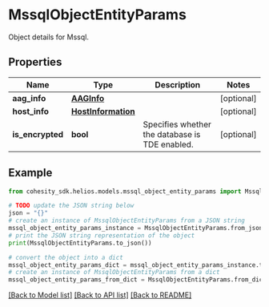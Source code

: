 # MssqlObjectEntityParams

Object details for Mssql.

## Properties

Name | Type | Description | Notes
------------ | ------------- | ------------- | -------------
**aag_info** | [**AAGInfo**](AAGInfo.md) |  | [optional] 
**host_info** | [**HostInformation**](HostInformation.md) |  | [optional] 
**is_encrypted** | **bool** | Specifies whether the database is TDE enabled. | [optional] 

## Example

```python
from cohesity_sdk.helios.models.mssql_object_entity_params import MssqlObjectEntityParams

# TODO update the JSON string below
json = "{}"
# create an instance of MssqlObjectEntityParams from a JSON string
mssql_object_entity_params_instance = MssqlObjectEntityParams.from_json(json)
# print the JSON string representation of the object
print(MssqlObjectEntityParams.to_json())

# convert the object into a dict
mssql_object_entity_params_dict = mssql_object_entity_params_instance.to_dict()
# create an instance of MssqlObjectEntityParams from a dict
mssql_object_entity_params_from_dict = MssqlObjectEntityParams.from_dict(mssql_object_entity_params_dict)
```
[[Back to Model list]](../README.md#documentation-for-models) [[Back to API list]](../README.md#documentation-for-api-endpoints) [[Back to README]](../README.md)



